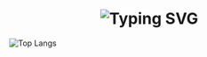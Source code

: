 <h1 align='center'>
  <img src="https://readme-typing-svg.demolab.com?
      font=Architects+Daughter&pause=1000&random=false&width=435&
      lines=Hello+There!+:wave:;+I'm Shane!;"
      alt="Typing SVG" />
</h1>


![Top Langs](https://github-readme-stats.vercel.app/api/top-langs/?username=ShaneDT1126&layout=compact)
<!--
**ShaneDT1126/ShaneDT1126** is a ✨ _special_ ✨ repository because its `README.md` (this file) appears on your GitHub profile.

Here are some ideas to get you started:

- 🔭 I’m currently working on ...
- 🌱 I’m currently learning ...
- 👯 I’m looking to collaborate on ...
- 🤔 I’m looking for help with ...
- 💬 Ask me about ...
- 📫 How to reach me: ...
- 😄 Pronouns: ...
- ⚡ Fun fact: ...
-->
